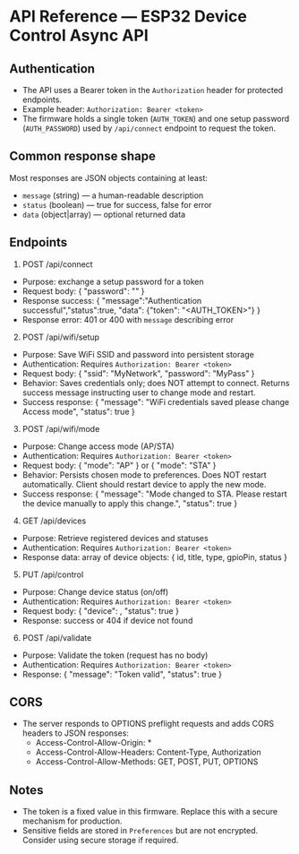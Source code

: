 API Reference — ESP32 Device Control Async API
===============================================

Authentication
--------------
- The API uses a Bearer token in the `Authorization` header for protected endpoints.
- Example header: `Authorization: Bearer <token>`
- The firmware holds a single token (`AUTH_TOKEN`) and one setup password (`AUTH_PASSWORD`) used by `/api/connect` endpoint to request the token.

Common response shape
---------------------
Most responses are JSON objects containing at least:
- `message` (string) — a human-readable description
- `status` (boolean) — true for success, false for error
- `data` (object|array) — optional returned data

Endpoints
---------
1) POST /api/connect
- Purpose: exchange a setup password for a token
- Request body: { "password": "<setup-password>" }
- Response success: { "message":"Authentication successful","status":true, "data": {"token": "<AUTH_TOKEN>"} }
- Response error: 401 or 400 with `message` describing error

2) POST /api/wifi/setup
- Purpose: Save WiFi SSID and password into persistent storage
- Authentication: Requires `Authorization: Bearer <token>`
- Request body: { "ssid": "MyNetwork", "password": "MyPass" }
- Behavior: Saves credentials only; does NOT attempt to connect. Returns success message instructing user to change mode and restart.
- Success response: { "message": "WiFi credentials saved please change Access mode", "status": true }

3) POST /api/wifi/mode
- Purpose: Change access mode (AP/STA)
- Authentication: Requires `Authorization: Bearer <token>`
- Request body: { "mode": "AP" } or { "mode": "STA" }
- Behavior: Persists chosen mode to preferences. Does NOT restart automatically. Client should restart device to apply the new mode.
- Success response: { "message": "Mode changed to STA. Please restart the device manually to apply this change.", "status": true }

4) GET /api/devices
- Purpose: Retrieve registered devices and statuses
- Authentication: Requires `Authorization: Bearer <token>`
- Response data: array of device objects: { id, title, type, gpioPin, status }

5) PUT /api/control
- Purpose: Change device status (on/off)
- Authentication: Requires `Authorization: Bearer <token>`
- Request body: { "device": <id>, "status": true }
- Response: success or 404 if device not found

6) POST /api/validate
- Purpose: Validate the token (request has no body)
- Authentication: Requires `Authorization: Bearer <token>`
- Response: { "message": "Token valid", "status": true }

CORS
----
- The server responds to OPTIONS preflight requests and adds CORS headers to JSON responses:
  - Access-Control-Allow-Origin: *
  - Access-Control-Allow-Headers: Content-Type, Authorization
  - Access-Control-Allow-Methods: GET, POST, PUT, OPTIONS

Notes
-----
- The token is a fixed value in this firmware. Replace this with a secure mechanism for production.
- Sensitive fields are stored in `Preferences` but are not encrypted. Consider using secure storage if required.
